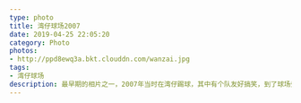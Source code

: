 ```yaml
---
type: photo
title: 湾仔球场2007
date: 2019-04-25 22:05:20
category: Photo
photos:
- http://ppd8ewq3a.bkt.clouddn.com/wanzai.jpg
tags:
- 湾仔球场
description: 最早期的相片之一，2007年当时在湾仔踢球，其中有个队友好搞笑，到了球场旁边找不到球场，挥手就叫了辆的士。结果的士一启动就到了，收十块钱。。
---
```


